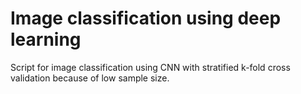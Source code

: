 # Image classification using deep learning
Script for image classification using CNN with stratified k-fold cross validation because of low sample size.
